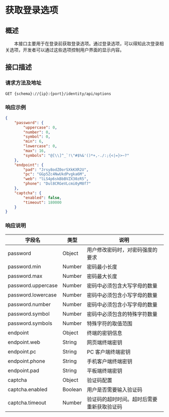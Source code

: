 # 获取登录选项
## 概述
&emsp;&emsp;本接口主要用于在登录前获取登录选项。通过登录选项，可以得知此次登录相关选项，开发者可以通过这些选项控制用户界面的显示内容。

## 接口描述
### 请求方法及地址

```
GET {schema}://{ip}:{port}/identity/api/options
```

### 响应示例

```json
{
    "password": {
        "uppercase": 0,
        "number": 0,
        "symbol": 0,
        "min": 6,
        "lowercase": 0,
        "max": 16,
        "symbols": "@[\\]^_`!\"#$%&'()*+,-./:;{<|=}>~?"
    },
    "endpoint": {
        "pad": "Jrsy8odZ0orSXkKXR2U",
        "pc": "GGp5Zc4NwUkdPvgka6M",
        "web": "lLS4p6skBbBVZX30zR5",
        "phone": "Dul8CRGeVLcmi0yM8f7"
    },
    "captcha": {
        "enabled": false,
        "timeout": 180000
    }
}
```

### 响应说明

| 字段名                | 类型      | 说明                    |
|--------------------|---------|-----------------------|
| password           | Object  | 用户修改密码时，对密码强度的要求      |
| password.min       | Number  | 密码最小长度                |
| password.max       | Number  | 密码最大长度                |
| password.uppercase | Number  | 密码中必须包含大写字母的数量        |
| password.lowercase | Number  | 密码中必须包含小写字母的数量        |
| password.number    | Number  | 密码中必须包含小写字母的数量        |
| password.symbol    | Number  | 密码中必须包含的特殊字符数量        |
| password.symbols   | Number  | 特殊字符的取值范围             |
| endpoint           | Object  | 终端的密钥信息               |
| endpoint.web       | String  | 网页端终端密钥               |
| endpoint.pc        | String  | PC 客户端终端密钥            |
| endpoint.phone     | String  | 手机客户端终端密钥             |
| endpoint.pad       | String  | 平板端终端密钥               |
| captcha            | Object  | 验证码配置                 |
| captcha.enabled    | Boolean | 用户是否需要输入验证码           |
| captcha.timeout    | Number  | 验证码的超时时间。超时后需要重新获取验证码 |
